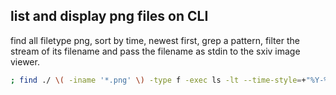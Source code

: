 ## list and display png files on CLI

find all filetype png, sort by time, newest first, grep a pattern, filter the stream of its filename and pass the filename as stdin to the sxiv image viewer.

```sh
; find ./ \( -iname '*.png' \) -type f -exec ls -lt --time-style=+"%Y-%m-%d %T" {} + | sort -k6,7 | grep "fun" | awk {'print '} | sxiv -i
```


